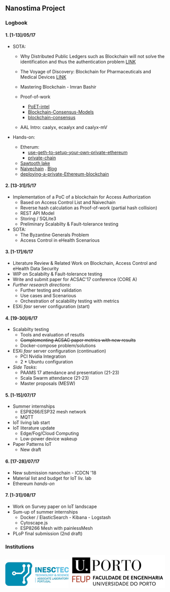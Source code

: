 ## Nanostima Project
 
### Logbook

#### 1. [1-13]/05/17
- SOTA:
    - Why Distributed Public Ledgers such as Blockchain will not solve the identification and thus the authentication problem [LINK](https://www.kuppingercole.com/blog/kuppinger/why-dpl-will-not-solve-the-identification-and-thus-the-authentication-problem)
    - The Voyage of Discovery: Blockchain for Pharmaceuticals and Medical Devices  [LINK](http://beyondstandards.ieee.org/general-news/voyage-discovery-blockchain-pharmaceuticals-medical-devices/)

    - Mastering Blockchain - Imran Bashir
    
    - Proof-of-work
        - [PoET-intel](https://www.quora.com/What-is-your-opinion-on-PoET-intel-blockchain)
        - [Blockchain-Consensus-Models](https://www.persistent.com/wp-content/uploads/2017/04/WP-Understanding-Blockchain-Consensus-Models.pdf)
        - [blockchain-consensus](http://dailycoin.info/short-guide-blockchain-consensus-protocols/)

    - AAL Intro: caalyx, ecaalyx and caalyx-mV

- Hands-on: 
    - Etherum: 
        - [use-geth-to-setup-your-own-private-ethereum](https://medium.com/blockchain-education-network/use-geth-to-setup-your-own-private-ethereum-blockchain-86f1200e6d40)
        - [private-chain](https://souptacular.gitbooks.io/ethereum-tutorials-and-tips-by-hudson/content/private-chain.html)
    - [Sawtooth lake](https://intelledger.github.io/introduction.html)
    - [Naivechain](https://github.com/lhartikk/naivechain) . [Blog](https://medium.com/@lhartikk/a-blockchain-in-200-lines-of-code-963cc1cc0e54)
    - [deploying-a-private-Ethereum-blockchain](http://hypernephelist.com/2016/05/30/deploying-a-private-Ethereum-blockchain.html)


#### 2. [13-31]/5/17
- Implementation of a PoC of a blockchain for Access Authorization
    - Based on Access Control List and Naivechain
    - Reverse hash calculation as Proof-of-work (partial hash collision)
    - REST API Model
    - Storing / SQLite3
    - Preliminary Scalabilty & Fault-tolerance testing
- SOTA:
    - The Byzantine Generals Problem
    - Access Control in eHealth Scenarious

#### 3. [1-17]/6/17
- Literature Review & Related Work on Blockchain, Access Control and eHealth Data Security
- WIP on Scalabilty & Fault-tolerance testing
- Write and submit paper for ACSAC'17 conference (CORE A)
- *Further research directions*:
    - Further testing and validation
    - Use cases and Scenarious
    - Orchestration of scalability testing with metrics
- ESXi *fasr* server configuration (start)


#### 4. [19-30]/6/17
- Scalabilty testing
    - Tools and evaluation of resutls
    - ~~Complementing ACSAC paper metrics with new results~~
    - Docker-compose problem/solutions
- ESXi *fasr* server configuration (continuation)
    - PCI Nvidia Integration
    - 2 * Ubuntu configuration
- *Side Tasks*:
    - PAAMS 17 attendance and presentation (21-23)
    - Scala Swarm attendance (21-23)
    - Master proposals (MESW)

#### 5. [1-15]/07/17
- Summer internships
    - ESP8266/ESP32 mesh network
    - MQTT
- IoT living lab start
- IoT literature update
    - Edge/Fog/Cloud Computing
    - Low-power device wakeup
- Paper Patterns IoT
    - New draft
    
#### 6. [17-28]/07/17
- New submission nanochain - ICDCN '18
- Material list and budget for IoT liv. lab
- Ethereum *hands-on*

#### 7. [1-31]/08/17
- Work on Survey paper on IoT landscape
- Sum-up of summer internships
    - Docker / ElasticSearch - Kibana - Logstash
    - Cytoscape.js
    - ESP8266 Mesh with painlessMesh
- PLoP final submission (2nd draft)


### Institutions

![INESC TEC](/resources/inesc.png)
![FEUP](/resources/feup.png)